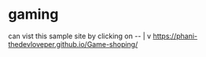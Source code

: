 # gaming

can vist this sample site by clicking on --
                                           |
                                           v
                        https://phani-thedevloveper.github.io/Game-shoping/
